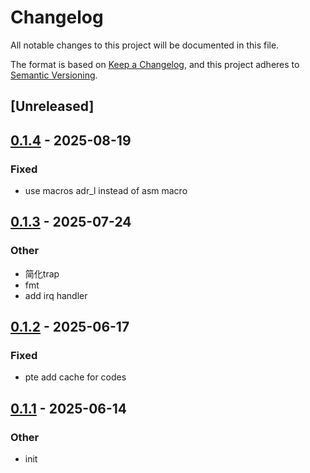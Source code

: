 # Changelog

All notable changes to this project will be documented in this file.

The format is based on [Keep a Changelog](https://keepachangelog.com/en/1.0.0/),
and this project adheres to [Semantic Versioning](https://semver.org/spec/v2.0.0.html).

## [Unreleased]

## [0.1.4](https://github.com/rcore-os/somehal/compare/kasm-aarch64-v0.1.3...kasm-aarch64-v0.1.4) - 2025-08-19

### Fixed

- use macros adr_l instead of asm macro

## [0.1.3](https://github.com/rcore-os/somehal/compare/kasm-aarch64-v0.1.2...kasm-aarch64-v0.1.3) - 2025-07-24

### Other

- 简化trap
- fmt
- add irq handler

## [0.1.2](https://github.com/rcore-os/pie-boot/compare/kasm-aarch64-v0.1.1...kasm-aarch64-v0.1.2) - 2025-06-17

### Fixed

- pte add cache for codes

## [0.1.1](https://github.com/rcore-os/pie-boot/compare/kasm-aarch64-v0.1.0...kasm-aarch64-v0.1.1) - 2025-06-14

### Other

- init
